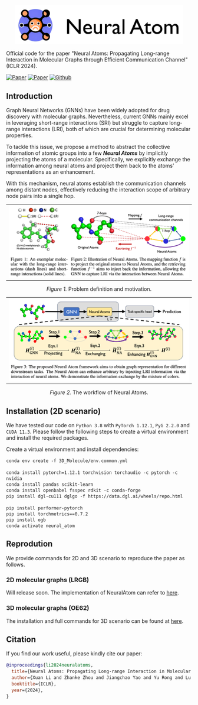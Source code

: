 
<p align="center"><img src="./imgs/logo_w_name.png" width=90% height=60% ></p>


<!-- <h1 align="center"> -->
Official code for the paper "Neural Atoms: Propagating Long-range Interaction in Molecular Graphs through Efficient Communication Channel" (ICLR 2024).
<!-- </h1> -->
<!-- <p align="center"> -->
<a href="https://arxiv.org/abs/2311.01276"><img src="https://img.shields.io/badge/arXiv-2311.01276-b31b1b.svg" alt="Paper"></a>
<a href="https://openreview.net/pdf?id=Vcl3qckVyh"><img src="https://img.shields.io/badge/OpenReview-Neural_Atom-blue" alt="Paper"></a>
<a href="https://github.com/XuanLi728/Neural_Atom"><img src="https://img.shields.io/badge/-Github-grey?logo=github" alt="Github"></a>



## Introduction
Graph Neural Networks (GNNs) have been widely adopted for drug discovery with molecular graphs. Nevertheless, current GNNs mainly excel in leveraging short-range interactions (SRI) but struggle to capture long-range interactions (LRI), both of which are crucial for determining molecular properties. 

To tackle this issue, we propose a method to abstract the collective information of atomic groups into a few ***Neural Atoms*** by implicitly projecting the atoms of a molecular. Specifically, we explicitly exchange the information among neural atoms and project them back to the atoms’ representations as an enhancement. 

With this mechanism, neural atoms establish the communication channels among distant nodes, effectively reducing the interaction scope of arbitrary node pairs into a single hop. 

<table><tr>
<td><img src="./imgs/fig1_2.png"></td>
</tr></table>
<p align="center"><em>Figure 1.</em> Problem definition and motivation.</p>

<table><tr>
<td><img src="./imgs/fig3.png"></td>
</tr></table>
<p align="center"><em>Figure 2.</em> The workflow of Neural Atoms.</p>


## Installation (2D scenario)
We have tested our code on `Python 3.8` with `PyTorch 1.12.1`, `PyG 2.2.0` and `CUDA 11.3`. Please follow the following steps to create a virtual environment and install the required packages.

Create a virtual environment and install dependencies:
```
conda env create -f 3D_Molecule/env.common.yml

conda install pytorch=1.12.1 torchvision torchaudio -c pytorch -c nvidia
conda install pandas scikit-learn
conda install openbabel fsspec rdkit -c conda-forge
pip install dgl-cu111 dglgo -f https://data.dgl.ai/wheels/repo.html

pip install performer-pytorch
pip install torchmetrics==0.7.2
pip install ogb
conda activate neural_atom
```

## Reprodution
We provide commands for 2D and 3D scenario to reproduce the paper as follows.

### 2D molecular graphs (LRGB)

Will release soon. The implementation of NeuralAtom can refer to [here](3D_Molecule/README.md).


### 3D molecular graphs (OE62)
The installation and full commands for 3D scenario can be found at [here](3D_Molecule/README.md). 


## Citation

If you find our work useful, please kindly cite our paper:

```bibtex
@inproceedings{li2024neuralatoms,
  title={Neural Atoms: Propagating Long-range Interaction in Molecular Graphs through Efficient Communication Channel},
  author={Xuan Li and Zhanke Zhou and Jiangchao Yao and Yu Rong and Lu Zhang and Bo Han},
  booktitle={ICLR},
  year={2024},
}
```
